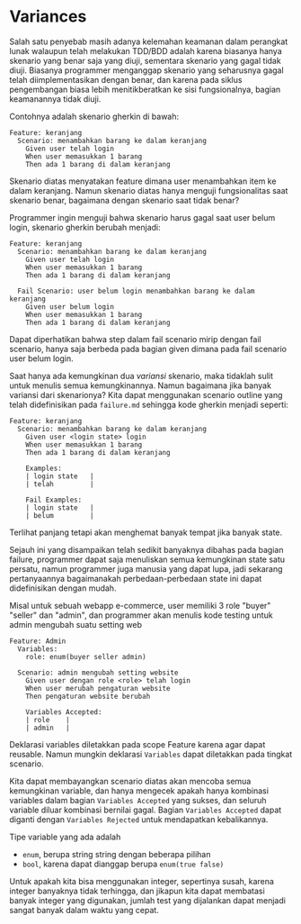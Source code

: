 # Variances

Salah satu penyebab masih adanya kelemahan keamanan dalam perangkat lunak walaupun telah melakukan
TDD/BDD adalah karena biasanya hanya skenario yang benar saja yang diuji,
sementara skenario yang gagal tidak diuji.
Biasanya programmer menganggap skenario yang seharusnya gagal telah diimplementasikan dengan benar,
dan karena pada siklus pengembangan biasa lebih menitikberatkan ke sisi fungsionalnya,
bagian keamanannya tidak diuji.

Contohnya adalah skenario gherkin di bawah:

```
Feature: keranjang
  Scenario: menambahkan barang ke dalam keranjang
    Given user telah login
    When user memasukkan 1 barang
    Then ada 1 barang di dalam keranjang
```

Skenario diatas menyatakan feature dimana user menambahkan item ke dalam keranjang.
Namun skenario diatas hanya menguji fungsionalitas saat skenario benar,
bagaimana dengan skenario saat tidak benar?

Programmer ingin menguji bahwa skenario harus gagal saat user belum login,
skenario gherkin berubah menjadi:

```
Feature: keranjang
  Scenario: menambahkan barang ke dalam keranjang
    Given user telah login
    When user memasukkan 1 barang
    Then ada 1 barang di dalam keranjang

  Fail Scenario: user belum login menambahkan barang ke dalam keranjang
    Given user belum login
    When user memasukkan 1 barang
    Then ada 1 barang di dalam keranjang
```

Dapat diperhatikan bahwa step dalam fail scenario mirip dengan fail scenario,
hanya saja berbeda pada bagian given dimana pada fail scenario user belum login.

Saat hanya ada kemungkinan dua _variansi_ skenario, maka tidaklah sulit
untuk menulis semua kemungkinannya. Namun bagaimana jika banyak variansi dari skenarionya?
Kita dapat menggunakan scenario outline yang telah didefinisikan pada `failure.md` sehingga
kode gherkin menjadi seperti:

```
Feature: keranjang
  Scenario: menambahkan barang ke dalam keranjang
    Given user <login state> login
    When user memasukkan 1 barang
    Then ada 1 barang di dalam keranjang

    Examples:
    | login state   |
    | telah         |

    Fail Examples:
    | login state   |
    | belum         |
```

Terlihat panjang tetapi akan menghemat banyak tempat jika banyak state.

Sejauh ini yang disampaikan telah sedikit banyaknya dibahas pada bagian failure,
programmer dapat saja menuliskan semua kemungkinan state satu persatu,
namun programmer juga manusia yang dapat lupa, jadi sekarang pertanyaannya bagaimanakah
perbedaan-perbedaan state ini dapat didefinisikan dengan mudah.

Misal untuk sebuah webapp e-commerce, user memiliki 3 role "buyer" "seller" dan "admin",
dan programmer akan menulis kode testing untuk admin mengubah suatu setting web

```
Feature: Admin
  Variables:
    role: enum(buyer seller admin)

  Scenario: admin mengubah setting website
    Given user dengan role <role> telah login
    When user merubah pengaturan website
    Then pengaturan website berubah

    Variables Accepted:
    | role    |
    | admin   |
```

Deklarasi variables diletakkan pada scope Feature karena agar dapat reusable.
Namun mungkin deklarasi `Variables` dapat diletakkan pada tingkat scenario.

Kita dapat membayangkan scenario diatas akan mencoba semua kemungkinan variable,
dan hanya mengecek apakah hanya kombinasi variables dalam bagian `Variables Accepted`
yang sukses, dan seluruh variable diluar kombinasi bernilai gagal. Bagian `Variables Accepted`
dapat diganti dengan `Variables Rejected` untuk mendapatkan kebalikannya.

Tipe variable yang ada adalah

- `enum`, berupa string string dengan beberapa pilihan
- `bool`, karena dapat dianggap berupa `enum(true false)`

Untuk apakah kita bisa menggunakan integer, sepertinya susah, karena integer banyaknya tidak terhingga,
dan jikapun kita dapat membatasi banyak integer yang digunakan, jumlah test yang dijalankan dapat menjadi
sangat banyak dalam waktu yang cepat.
